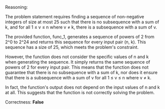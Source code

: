Reasoning:

The problem statement requires finding a sequence of non-negative integers of size at most 25 such that there is no subsequence with a sum of k, and for all 1 ≤ v ≤ n where v ≠ k, there is a subsequence with a sum of v.

The provided function, func_1, generates a sequence of powers of 2 from 2^0 to 2^24 and returns this sequence for every input pair (n, k). This sequence has a size of 25, which meets the problem's constraint.

However, the function does not consider the specific values of n and k when generating the sequence. It simply returns the same sequence of powers of 2 for every input pair. This means that the function does not guarantee that there is no subsequence with a sum of k, nor does it ensure that there is a subsequence with a sum of v for all 1 ≤ v ≤ n where v ≠ k.

In fact, the function's output does not depend on the input values of n and k at all. This suggests that the function is not correctly solving the problem.

Correctness: **False**